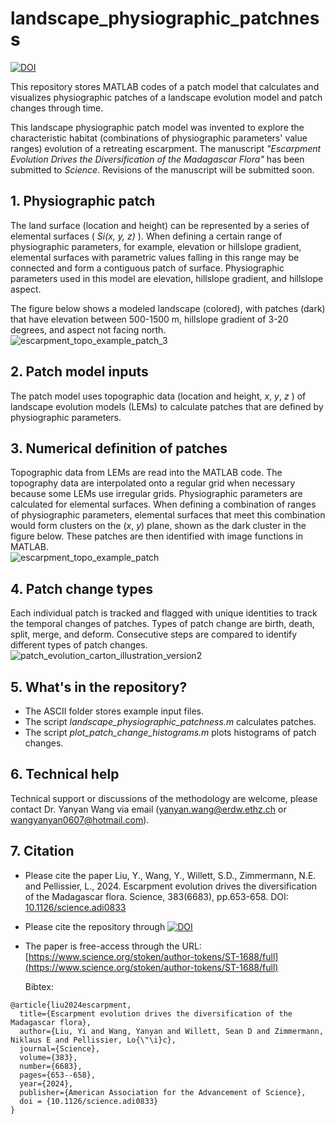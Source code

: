 # landscape_physiographic_patchness
[![DOI](https://zenodo.org/badge/684976091.svg)](https://zenodo.org/badge/latestdoi/684976091)

This repository stores MATLAB codes of a patch model that calculates and visualizes physiographic patches of a landscape evolution model and patch changes through time.  

This landscape physiographic patch model was invented to explore the characteristic habitat (combinations of physiographic parameters' value ranges) evolution of a retreating escarpment. The manuscript _"Escarpment Evolution Drives the Diversification of the Madagascar Flora"_ has been submitted to _Science_. Revisions of the manuscript will be submitted soon. 

## 1. Physiographic patch
The land surface (location and height) can be represented by a series of elemental surfaces ( _Si(x, y, z)_ ). When defining a certain range of physiographic parameters, for example, elevation or hillslope gradient, elemental surfaces with parametric values falling in this range may be connected and form a contiguous patch of surface. Physiographic parameters used in this model are elevation, hillslope gradient, and hillslope aspect.

The figure below shows a modeled landscape (colored), with patches (dark) that have elevation between 500-1500 m, hillslope gradient of 3-20 degrees, and aspect not facing north.  
![escarpment_topo_example_patch_3](https://github.com/yanyanwangesd/landscape_physiographic_patchness/assets/108676831/2aaf2b8c-15e6-4608-a60e-332218d99619)

## 2. Patch model inputs
The patch model uses topographic data (location and height, _x_, _y_, _z_ ) of landscape evolution models (LEMs) to calculate patches that are defined by physiographic parameters. 

## 3. Numerical definition of patches
Topographic data from LEMs are read into the MATLAB code. The topography data are interpolated onto a regular grid when necessary because some LEMs use irregular grids. Physiographic parameters are calculated for elemental surfaces. When defining a combination of ranges of physiographic parameters, elemental surfaces that meet this combination would form clusters on the (_x_, _y_) plane, shown as the dark cluster in the figure below. These patches are then identified with image functions in MATLAB.  
![escarpment_topo_example_patch](https://github.com/yanyanwangesd/landscape_physiographic_patchness/assets/108676831/8f08157a-02d8-4e97-a52b-2a966415c59d)

## 4. Patch change types
Each individual patch is tracked and flagged with unique identities to track the temporal changes of patches. Types of patch change are birth, death, split, merge, and deform. Consecutive steps are compared to identify different types of patch changes. 
![patch_evolution_carton_illustration_version2](https://github.com/yanyanwangesd/landscape_physiographic_patchness/assets/108676831/32f4828c-cbf5-4f8e-857f-258fd84af6cf)


## 5. What's in the repository?
- The ASCII folder stores example input files.
- The script _landscape_physiographic_patchness.m_ calculates patches.
- The script _plot_patch_change_histograms.m_ plots histograms of patch changes. 

## 6. Technical help
Technical support or discussions of the methodology are welcome, please contact Dr. Yanyan Wang via email (yanyan.wang@erdw.ethz.ch or wangyanyan0607@hotmail.com).

## 7. Citation
- Please cite the paper Liu, Y., Wang, Y., Willett, S.D., Zimmermann, N.E. and Pellissier, L., 2024. Escarpment evolution drives the diversification of the Madagascar flora. Science, 383(6683), pp.653-658. DOI: [10.1126/science.adi0833](https://doi.org/10.1126/science.adi0833)
- Please cite the repository through [![DOI](https://zenodo.org/badge/684976091.svg)](https://zenodo.org/badge/latestdoi/684976091)
- The paper is free-access through the URL: [https://www.science.org/stoken/author-tokens/ST-1688/full](https://www.science.org/stoken/author-tokens/ST-1688/full)

  Bibtex:
```
@article{liu2024escarpment,
  title={Escarpment evolution drives the diversification of the Madagascar flora},
  author={Liu, Yi and Wang, Yanyan and Willett, Sean D and Zimmermann, Niklaus E and Pellissier, Lo{\"\i}c},
  journal={Science},
  volume={383},
  number={6683},
  pages={653--658},
  year={2024},
  publisher={American Association for the Advancement of Science},
  doi = {10.1126/science.adi0833}
}
```


